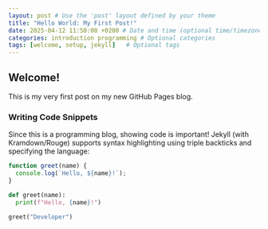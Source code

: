 ```yaml
---
layout: post # Use the 'post' layout defined by your theme
title: "Hello World: My First Post!"
date: 2025-04-12 11:50:00 +0200 # Date and time (optional time/timezone)
categories: introduction programming # Optional categories
tags: [welcome, setup, jekyll]   # Optional tags
---
```


## Welcome!

This is my very first post on my new GitHub Pages blog.

### Writing Code Snippets

Since this is a programming blog, showing code is important! Jekyll (with Kramdown/Rouge) supports syntax highlighting using triple backticks and specifying the language:

```javascript
function greet(name) {
  console.log(`Hello, ${name}!`);
}
```

```python
def greet(name):
  print(f"Hello, {name}!")

greet("Developer")
```